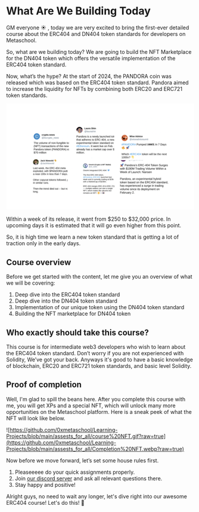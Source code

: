 # What Are We Building Today

GM everyone ☀ ️, today we are very excited to bring the first-ever detailed course about the ERC404 and DN404 token standards for developers on Metaschool.

So, what are we building today? We are going to build the NFT Marketplace for the DN404 token which offers the versatile implementation of the ERC404 token standard. 

Now, what’s the hype? At the start of 2024, the PANDORA coin was released which was based on the ERC404 token standard. Pandora aimed to increase the liquidity for NFTs by combining both ERC20 and ERC721 token standards.

![intro-1 (1).png](https://github.com/0xmetaschool/Learning-Projects/blob/main/assests_for_all/assests_for_erc404/1%20Getting%20Started/1%20What%20Are%20We%20Building%20Today/intro-1_(1).webp?raw=true)

Within a week of its release, it went from $250 to $32,000 price. In upcoming days it is estimated that it will go even higher from this point.

So, it is high time we learn a new token standard that is getting a lot of traction only in the early days.

## Course overview

Before we get started with the content, let me give you an overview of what we will be covering:

1. Deep dive into the ERC404 token standard
2. Deep dive into the DN404 token standard
3. Implementation of our unique token using the DN404 token standard
4. Building the NFT marketplace for DN404 token

## Who exactly should take this course?

This course is for intermediate web3 developers who wish to learn about the ERC404 token standard. Don’t worry if you are not experienced with Solidity, We’ve got your back. Anyways it's good to have a basic knowledge of blockchain, ERC20 and ERC721 token standards, and basic level Solidity.

## Proof of completion

Well, I'm glad to spill the beans here. After you complete this course with me, you will get XPs and a special NFT, which will unlock many more opportunities on the Metaschool platform. Here is a sneak peek of what the NFT will look like below.

![https://github.com/0xmetaschool/Learning-Projects/blob/main/assests_for_all/course%20NFT.gif?raw=true](https://github.com/0xmetaschool/Learning-Projects/blob/main/assests_for_all/Completion%20NFT.webp?raw=true)

Now before we move forward, let’s set some house rules first.

1. Pleaseeeee do your quick assignments properly.
2. Join [our discord server](https://discord.gg/vbVMUwXWgc) and ask all relevant questions there.
3. Stay happy and positive!

Alright guys, no need to wait any longer, let's dive right into our awesome ERC404 course! Let's do this! 🙌